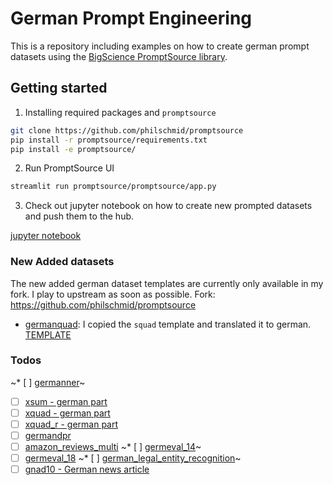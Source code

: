 # German Prompt Engineering

This is a repository including examples on how to create german prompt datasets using the [BigScience PromptSource library](https://github.com/bigscience-workshop/promptsource).

## Getting started

1. Installing required packages and `promptsource` 

```bash
git clone https://github.com/philschmid/promptsource
pip install -r promptsource/requirements.txt
pip install -e promptsource/
```

2. Run PromptSource UI

```bash
streamlit run promptsource/promptsource/app.py
```

3. Check out jupyter notebook on how to create new prompted datasets and push them to the hub.

[jupyter notebook](data_engineering.ipynb)


### New Added datasets 

The new added german dataset templates are currently only available in my fork. I play to upstream as soon as possible. 
Fork: https://github.com/philschmid/promptsource 

* [germanquad](https://huggingface.co/datasets/deepset/germanquad): I copied the `squad` template and translated it to german. [TEMPLATE](https://github.com/philschmid/promptsource/blob/main/promptsource/templates/germanquad/templates.yaml)


### Todos

~* [ ] [germanner](https://huggingface.co/datasets/germaner)~
* [ ] [xsum - german part](https://huggingface.co/datasets/xsum)
* [ ] [xquad - german part](https://huggingface.co/datasets/xquad)
* [ ] [xquad_r - german part](https://huggingface.co/datasets/xquad_r)
* [ ] [germandpr](https://huggingface.co/datasets/deepset/germandpr)
* [ ] [amazon_reviews_multi](https://huggingface.co/datasets/amazon_reviews_multi)
~* [ ] [germeval_14](https://huggingface.co/datasets/germeval_14)~
* [ ] [germeval_18](https://huggingface.co/datasets/germeval_14)
~* [ ] [german_legal_entity_recognition](https://huggingface.co/datasets/german_legal_entity_recognition)~
* [ ] [gnad10 - German news article](https://huggingface.co/datasets/gnad10)
